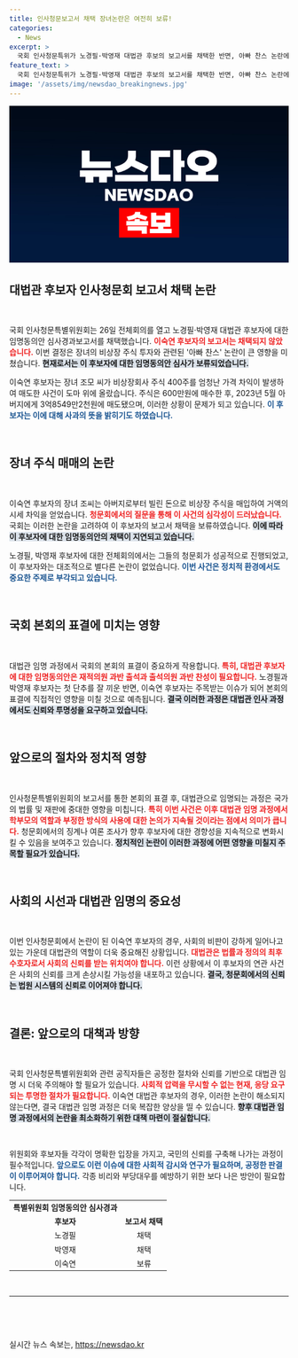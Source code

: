 ```yaml
---
title: 인사청문보고서 채택 장녀논란은 여전히 보류!
categories:
  - News
excerpt: >
  국회 인사청문특위가 노경필·박영재 대법관 후보의 보고서를 채택한 반면, 아빠 찬스 논란에 휘말린 이숙연 후보는 불발됐다. 실제 시세차익과 관련된 의혹이 어떤 파장을 일으킬지 주목된다!
feature_text: >
  국회 인사청문특위가 노경필·박영재 대법관 후보의 보고서를 채택한 반면, 아빠 찬스 논란에 휘말린 이숙연 후보는 불발됐다. 실제 시세차익과 관련된 의혹이 어떤 파장을 일으킬지 주목된다!
image: '/assets/img/newsdao_breakingnews.jpg'
---
```


<p><img src="/assets/img/newsdao_breakingnews.jpg" alt="firstkoreanews 속보" /></p>

<h2 data-ke-size="size26">대법관 후보자 인사청문회 보고서 채택 논란</h2>

<p data-ke-size="size16">&nbsp;</p>

<p>국회 인사청문특별위원회는 26일 전체회의를 열고 노경필·박영재 대법관 후보자에 대한 임명동의안 심사경과보고서를 채택했습니다. <b><span style="color: #ee2323;">이숙연 후보자의 보고서는 채택되지 않았습니다.</span></b> 이번 결정은 장녀의 비상장 주식 투자와 관련된 '아빠 찬스' 논란이 큰 영향을 미쳤습니다. <b><span style="background-color: #21538527;">현재로서는 이 후보자에 대한 임명동의안 심사가 보류되었습니다.</span></b></p>

<p>이숙연 후보자는 장녀 조모 씨가 비상장회사 주식 400주를 엄청난 가격 차익이 발생하여 매도한 사건이 도마 위에 올랐습니다. 주식은 600만원에 매수한 후, 2023년 5월 아버지에게 3억8549만2천원에 매도됐으며, 이러한 상황이 문제가 되고 있습니다. <b><span style="color: #1a5490;">이 후보자는 이에 대해 사과의 뜻을 밝히기도 하였습니다.</span></b></p>

<p data-ke-size="size16">&nbsp;</p>

<h2 data-ke-size="size26">장녀 주식 매매의 논란</h2>

<p data-ke-size="size16">&nbsp;</p>

<p>이숙연 후보자의 장녀 조씨는 아버지로부터 빌린 돈으로 비상장 주식을 매입하여 거액의 시세 차익을 얻었습니다. <b><span style="color: #ee2323;">청문회에서의 질문을 통해 이 사건의 심각성이 드러났습니다.</span></b> 국회는 이러한 논란을 고려하여 이 후보자의 보고서 채택을 보류하였습니다. <b><span style="background-color: #21538527;">이에 따라 이 후보자에 대한 임명동의안의 채택이 지연되고 있습니다.</span></b></p>

<p>노경필, 박영재 후보자에 대한 전체회의에서는 그들의 청문회가 성공적으로 진행되었고, 이 후보자와는 대조적으로 별다른 논란이 없었습니다. <b><span style="color: #1a5490;">이번 사건은 정치적 환경에서도 중요한 주제로 부각되고 있습니다.</span></b></p>

<p data-ke-size="size16">&nbsp;</p>

<h2 data-ke-size="size26">국회 본회의 표결에 미치는 영향</h2>

<p data-ke-size="size16">&nbsp;</p>

<p>대법관 임명 과정에서 국회의 본회의 표결이 중요하게 작용합니다. <b><span style="color: #ee2323;">특히, 대법관 후보자에 대한 임명동의안은 재적의원 과반 출석과 출석의원 과반 찬성이 필요합니다.</span></b> 노경필과 박영재 후보자는 첫 단추를 잘 끼운 반면, 이숙연 후보자는 주목받는 이슈가 되어 본회의 표결에 직접적인 영향을 미칠 것으로 예측됩니다. <b><span style="background-color: #21538527;">결국 이러한 과정은 대법관 인사 과정에서도 신뢰와 투명성을 요구하고 있습니다.</span></b></p>

<p data-ke-size="size16">&nbsp;</p>

<h2 data-ke-size="size26">앞으로의 절차와 정치적 영향</h2>

<p data-ke-size="size16">&nbsp;</p>

<p>인사청문특별위원회의 보고서를 통한 본회의 표결 후, 대법관으로 임명되는 과정은 국가의 법률 및 재판에 중대한 영향을 미칩니다. <b><span style="color: #ee2323;">특히 이번 사건은 이후 대법관 임명 과정에서 학부모의 역할과 부정한 방식의 사용에 대한 논의가 지속될 것이라는 점에서 의미가 큽니다.</span></b> 청문회에서의 징계나 여론 조사가 향후 후보자에 대한 경향성을 지속적으로 변화시킬 수 있음을 보여주고 있습니다. <b><span style="background-color: #21538527;">정치적인 논란이 이러한 과정에 어떤 영향을 미칠지 주목할 필요가 있습니다.</span></b></p>

<p data-ke-size="size16">&nbsp;</p>

<h2 data-ke-size="size26">사회의 시선과 대법관 임명의 중요성</h2>

<p data-ke-size="size16">&nbsp;</p>

<p>이번 인사청문회에서 논란이 된 이숙연 후보자의 경우, 사회의 비판이 강하게 일어나고 있는 가운데 대법관의 역할이 더욱 중요해진 상황입니다. <b><span style="color: #ee2323;">대법관은 법률과 정의의 최후 수호자로서 사회의 신뢰를 받는 위치여야 합니다.</span></b> 이런 상황에서 이 후보자의 연관 사건은 사회의 신뢰를 크게 손상시킬 가능성을 내포하고 있습니다. <b><span style="background-color: #21538527;">결국, 청문회에서의 신뢰는 법원 시스템의 신뢰로 이어져야 합니다.</span></b></p>

<p data-ke-size="size16">&nbsp;</p>

<h2 data-ke-size="size26">결론: 앞으로의 대책과 방향</h2>

<p data-ke-size="size16">&nbsp;</p>

<p>국회 인사청문특별위원회와 관련 공직자들은 공정한 절차와 신뢰를 기반으로 대법관 임명 시 더욱 주의해야 할 필요가 있습니다. <b><span style="color: #ee2323;">사회적 압력을 무시할 수 없는 현재, 응당 요구되는 투명한 절차가 필요합니다.</span></b> 이숙연 대법관 후보자의 경우, 이러한 논란이 해소되지 않는다면, 결국 대법관 임명 과정은 더욱 복잡한 양상을 띨 수 있습니다. <b><span style="background-color: #21538527;">향후 대법관 임명 과정에서의 논란을 최소화하기 위한 대책 마련이 절실합니다.</span></b></p>

<p data-ke-size="size16">&nbsp;</p>

<p>위원회와 후보자들 각각이 명확한 입장을 가지고, 국민의 신뢰를 구축해 나가는 과정이 필수적입니다. <b><span style="color: #1a5490;">앞으로도 이런 이슈에 대한 사회적 감시와 연구가 필요하며, 공정한 판결이 이루어져야 합니다.</span></b> 각종 비리와 부당대우를 예방하기 위한 보다 나은 방안이 필요합니다. </p>

<table>
    <tr>
        <td style="text-align: center; height: 17px;"><b>특별위원회 임명동의안 심사경과</b></td>
    </tr>
    <tr>
        <td style="text-align: center; height: 17px;"><b>후보자</b></td>
        <td style="text-align: center; height: 17px;"><b>보고서 채택</b></td>
    </tr>
    <tr>
        <td style="text-align: center; height: 17px;">노경필</td>
        <td style="text-align: center; height: 17px;">채택</td>
    </tr>
    <tr>
        <td style="text-align: center; height: 17px;">박영재</td>
        <td style="text-align: center; height: 17px;">채택</td>
    </tr>
    <tr>
        <td style="text-align: center; height: 17px;">이숙연</td>
        <td style="text-align: center; height: 17px;">보류</td>
    </tr>
</table>

<p data-ke-size="size16">&nbsp;</p>

<hr>

<p data-ke-size="size16">&nbsp;</p>

<p data-ke-size="size16">&nbsp;</p>
실시간 뉴스 속보는, <a href="https://newsdao.kr" rel="dofollow">https://newsdao.kr</a>


